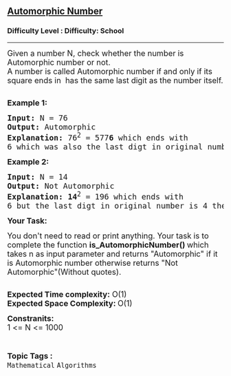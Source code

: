 <h2><a href="https://www.geeksforgeeks.org/problems/automorphic-number4721/1">Automorphic Number</a></h2><h3>Difficulty Level : Difficulty: School</h3><hr><div class="problems_problem_content__Xm_eO"><p><span style="font-size: 18px;">Given a number N, check whether the&nbsp;number is Automorphic number or not.<br>A number is called Automorphic number if and only if its square ends in&nbsp; has the same last digit as the number itself. </span><br>&nbsp;</p>
<p><span style="font-size: 18px;"><strong>Example 1:</strong></span></p>
<pre><span style="font-size: 18px;"><strong>Input: </strong>N = 76
<strong>Output: </strong>Automorphic
<strong>Explanation: </strong>76<sup>2</sup> = 577<strong>6&nbsp;</strong>which ends with 
6 which was also the last digt in original number therefore it is a automorphic number.</span>
</pre>
<p><span style="font-size: 18px;"><strong>Example 2:</strong></span></p>
<pre><span style="font-size: 18px;"><strong>Input: </strong>N = 14
<strong>Output: </strong>Not<strong> </strong>Automorphic
<strong>Explanation: 14</strong><sup>2</sup> = 196<strong> </strong>which ends with 
6 but the last digt in original number is 4 therefore it is not a automorphic number.</span></pre>
<p><span style="font-size: 18px;"><strong>Your Task:</strong></span></p>
<p><span style="font-size: 18px;">You don't need to read or print anything. Your task is to complete the function&nbsp;<strong>is_AutomorphicNumber()&nbsp;</strong>which takes n as input parameter and returns "Automorphic" if it is&nbsp;Automorphic number otherwise returns "Not Automorphic"(Without quotes).</span><br>&nbsp;</p>
<p><span style="font-size: 18px;"><strong>Expected Time complexity:</strong> O(1)<br><strong>Expected Space Complexity:&nbsp;</strong>O(1)</span></p>
<p><span style="font-size: 18px;"><strong>Constranits:</strong></span><br><span style="font-size: 18px;">1 &lt;= N &lt;= 1000</span></p></div><br><p><span style=font-size:18px><strong>Topic Tags : </strong><br><code>Mathematical</code>&nbsp;<code>Algorithms</code>&nbsp;